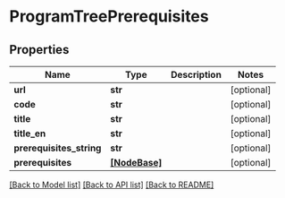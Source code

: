 # ProgramTreePrerequisites


## Properties
Name | Type | Description | Notes
------------ | ------------- | ------------- | -------------
**url** | **str** |  | [optional] 
**code** | **str** |  | [optional] 
**title** | **str** |  | [optional] 
**title_en** | **str** |  | [optional] 
**prerequisites_string** | **str** |  | [optional] 
**prerequisites** | [**[NodeBase]**](NodeBase.md) |  | [optional] 

[[Back to Model list]](../README.md#documentation-for-models) [[Back to API list]](../README.md#documentation-for-api-endpoints) [[Back to README]](../README.md)


